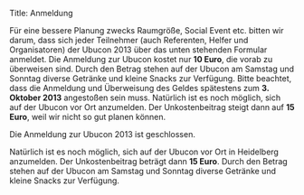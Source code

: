 Title: Anmeldung

Für eine bessere Planung zwecks Raumgröße, Social Event etc. bitten wir darum,
dass sich jeder Teilnehmer (auch Referenten, Helfer und Organisatoren)
der Ubucon 2013 über das unten stehenden Formular anmeldet. Die
Anmeldung zur Ubucon kostet nur **10 Euro**, die vorab zu überweisen
sind. Durch den Betrag stehen auf der Ubucon am Samstag und Sonntag
diverse Getränke und kleine Snacks zur Verfügung. Bitte beachtet, dass
die Anmeldung und Überweisung des Geldes spätestens zum **3. Oktober
2013** angestoßen sein muss. Natürlich ist es noch möglich, sich auf der
Ubucon vor Ort anzumelden. Der Unkostenbeitrag steigt dann auf **15
Euro**, weil wir nicht so gut planen können.

Die Anmeldung zur Ubucon 2013 ist geschlossen.

Natürlich ist es noch möglich, sich auf der Ubucon vor Ort in Heidelberg
anzumelden. Der Unkostenbeitrag beträgt dann **15 Euro**. Durch den
Betrag stehen auf der Ubucon am Samstag und Sonntag diverse Getränke und
kleine Snacks zur Verfügung.
